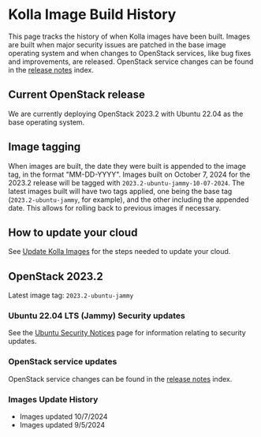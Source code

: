 # Kolla Image Build History
This page tracks the history of when Kolla images have been built. Images are
built when major security issues are patched in the base image operating system
and when changes to OpenStack services, like bug fixes and improvements, are
released. OpenStack service changes can be found in the [release notes](https://docs.openstack.org/releasenotes/) index.

## Current OpenStack release
We are currently deploying OpenStack 2023.2 with Ubuntu 22.04 as the base operating system.

## Image tagging
When images are built, the date they were built is appended to the image tag, in
the format "MM-DD-YYYY". Images built on October 7, 2024 for the 2023.2 release
will be tagged with `2023.2-ubuntu-jammy-10-07-2024`. The latest images built
will have two tags applied, one being the base tag (`2023.2-ubuntu-jammy`, for
example), and the other including the appended date. This allows for rolling
back to previous images if necessary.

## How to update your cloud
See [Update Kolla Images](../operators-manual/day-2/update-kolla-images.md) for the steps needed to update your cloud.

## OpenStack 2023.2
Latest image tag: `2023.2-ubuntu-jammy`

### Ubuntu 22.04 LTS (Jammy) Security updates
See the [Ubuntu Security Notices](https://ubuntu.com/security/notices?order=newest&release=jammy&details=&offset=0) page for information relating to security updates.

### OpenStack service updates
OpenStack service changes can be found in the [release notes](https://docs.openstack.org/releasenotes/) index.

### Images Update History
- Images updated 10/7/2024
- Images updated 9/5/2024